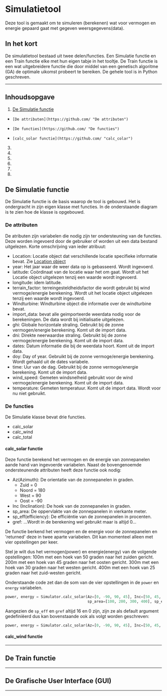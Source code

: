 # Simulatietool

Deze tool is gemaakt om te simuleren (berekenen) wat voor vermogen en energie gepaard gaat met gegeven weersgegevens(data).

## In het kort
De simulatietool bestaad uit twee delen/functies. Een Simulatie functie en een Train functie elke met hun eigen tabje in het tooltje. De Train functie is een wat uitgebreidere functie die door middel van een genetisch algoritme (GA) de optimale uikomst probeert te bereiken.
De gehele tool is in Python geschreven.

_____

## Inhoudsopgave
1. [De Simulatie functie](https://github.com/Jerscovad/SimulatieTool#de-simulatie-functie "De Simulatie functie")
  *     [De attributen](https://github.com/ "De attributen")
  *     [De functies](https://github.com/ "De functies")
  *     [calc_solar functie](https://github.com/ "calc_colar")
3.
4.
5.
6.
7.
8.


## De Simulatie functie

De Simulatie functie is de basis waarop de tool is gebouwd. Het is ondergracht in zijn eigen klasse met functies. In de onderstaande diagram is te zien hoe de klasse is opgebouwd.

### De attributen
De atributen zijn variabelen die nodig zijn ter ondersteuning van de functies. Deze worden ingevoerd door de gebruiker of worden uit een data bestand uitgelezen.
Korte omschrijving van ieder atribuut:
- Location: Locatie object dat verschillende locatie specifieke informatie bevat. Zie [Location object](https://link-voor-bestand. "Location object")
- year: Het jaar waar de weer data op is gebasseerd. Wordt ingevoerd.
- latitude: Coördinaat van de locatie waar het om gaat. Wordt uit het Locatie object uitgelezen tenzij een waarde wordt ingevoerd.
- longitude: idem latitude.
- terrain_factor: terreingesteldheidsfactor die wordt gebruikt bij wind vermoge/energie berekening. Wordt uit het locatie object uitgelezen tenzij een waarde wordt ingevoerd.
- Windturbine: Windturbine object die informatie over de windturbine bevat.
- import_data: bevat alle geimporteerde weerdata nodig voor de berekeningen. De data wordt bij initialisatie uitgelezen.
- ghi: Globale horizontale straling. Gebruikt bij de zonne vermogen/energie berekening. Komt uit de import data.
- dni: Direkte neerwaardse straling. Gebruikt bij de zonne vermoge/energie berekening. Komt uit de import data.
- dates: Datum informatie die bij de weerdata hoort. Komt uit de import data.
- doy: Day of year. Gebruikt bij de zonne vermoge/energie berekening. Wordt gehaald uit de dates variabele.
- time: Uur van de dag. Gebruikt bij de zonne vermoge/energie berekening. Komt uit de import data.
- wind_speed: Gemeten windsnelheid gebruikt voor de wind vermoge/energie berekening. Komt uit de import data.
- temperature: Gemeten temperatuur. Komt uit de import data. Wordt voor nu niet gebruikt.

### De functies
De Simulatie klasse bevat drie functies.
- calc_solar
- calc_wind
- calc_total

#### calc_solar functie
Deze functie berekend het vermogen en de energie van zonnepanelen aande hand van ingevoerde variabelen.
Naast de bovengenoemde ondersteunende attributen heeft deze functie ook nodig: 

* Az(Azimuth): De orientatie van de zonnepanelen in graden.
  * Zuid = 0
  * Noord = 180
  * West = 90
  * Oost = -90
* Inc (Inclination): De hoek van de zonnepanelen in graden.
* sp_area: De oppervlakte van de zonnepanelen in vierkante meter.
* sp_eff(efficiency): De efficiëntie van de zonnepanelen in procenten.
* gref: ...Wordt in de berekening wel gebruikt maar is altijd 0...

De functie berkend het vermogen en de energie voor de zonnepanelen en 'returned' deze in twee aparte variabelen. Dit kan momenteel alleen met vier opstellingen per keer.

Stel je wilt dus het vermogen(power) en energie(energy) van de volgende opstellingen:
100m met een hoek van 50 graden naar het zuiden gericht.
200m met een hoek van 45 graden naar het oosten gericht.
300m met een hoek van 30 graden naar het westen gericht.
400m met een hoek van 25 graden naar het zuid-westen gericht.

Onderstaande code zet dan de som van de vier opstellingen in de `power` en `energy` variabelen.
```python
power, energy = Simulator.calc_solar(Az=[0, -90, 90, 45], Inc=[50, 45, 30, 25], 
                                     sp_area=[100, 200, 300, 400], sp_eff=16, gref=0)
```
Aangezien de `sp_eff` en `gref` altijd 16 en 0 zijn, zijn ze als default argument gedefiniëerd dus kan bovenstaande ook als volgt worden geschreven:

```python
power, energy = Simulator.calc_solar(Az=[0, -90, 90, 45], Inc=[50, 45, 30, 25], sp_area=[100, 200, 300, 400])
```

#### calc_wind functie

_____

## De Train functie

_____

## De Grafische User Interface (GUI)

_____

